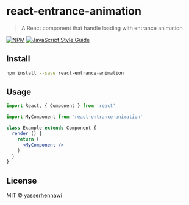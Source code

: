 # react-entrance-animation

> A React component that handle loading with entrance animation

[![NPM](https://img.shields.io/npm/v/react-entrance-animation.svg)](https://www.npmjs.com/package/react-entrance-animation) [![JavaScript Style Guide](https://img.shields.io/badge/code_style-standard-brightgreen.svg)](https://standardjs.com)

## Install

```bash
npm install --save react-entrance-animation
```

## Usage

```jsx
import React, { Component } from 'react'

import MyComponent from 'react-entrance-animation'

class Example extends Component {
  render () {
    return (
      <MyComponent />
    )
  }
}
```

## License

MIT © [yasserhennawi](https://github.com/yasserhennawi)
